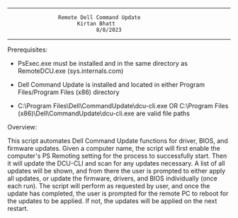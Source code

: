 ----------------------------------------------------------------------------------  
			      	Remote Dell Command Update
			              Kirtan Bhatt 
					            8/8/2023
----------------------------------------------------------------------------------  

Prerequisites:

- PsExec.exe must be installed and in the same directory 
  as RemoteDCU.exe (sys.internals.com)

- Dell Command Update is installed and located in either 
  Program Files/Program Files (x86) directory

- C:\Program Files\Dell\CommandUpdate\dcu-cli.exe OR 
  C:\Program Files (x86)\Dell\CommandUpdate\dcu-cli.exe 
  are valid file paths


Overview:

This script automates Dell Command Update functions for driver, BIOS, and firmware updates.
Given a computer name, the script will first enable the computer's PS Remoting setting for 
the process to successfully start. Then it will update the DCU-CLI and scan for any updates
necessary. A list of all updates will be shown, and from there the user is prompted to either
apply all updates, or update the firmware, drivers, and BIOS individually (once each run). 
The script will perform as requested by user, and once the update has completed, the user is 
prompted for the remote PC to reboot for the updates to be applied. If not, the updates will
be applied on the next restart.

